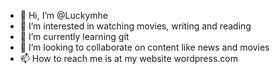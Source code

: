 - 👋 Hi, I’m @Luckymhe
- 👀 I’m interested in watching movies, writing and reading 
- 🌱 I’m currently learning git
- 💞️ I’m looking to collaborate on content like news and movies 
- 📫 How to reach me is at my website wordpress.com

<!---
Luckymhe/Luckymhe is a ✨ special ✨ repository because its `README.md` (this file) appears on your GitHub profile.
You can click the Preview link to take a look at your changes.
--->
